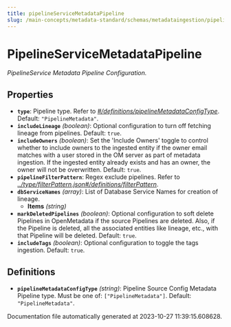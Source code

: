```yaml
---
title: pipelineServiceMetadataPipeline
slug: /main-concepts/metadata-standard/schemas/metadataingestion/pipelineservicemetadatapipeline
---
```


# PipelineServiceMetadataPipeline

*PipelineService Metadata Pipeline Configuration.*

## Properties

- **`type`**: Pipeline type. Refer to *[#/definitions/pipelineMetadataConfigType](#definitions/pipelineMetadataConfigType)*. Default: `"PipelineMetadata"`.
- **`includeLineage`** *(boolean)*: Optional configuration to turn off fetching lineage from pipelines. Default: `true`.
- **`includeOwners`** *(boolean)*: Set the 'Include Owners' toggle to control whether to include owners to the ingested entity if the owner email matches with a user stored in the OM server as part of metadata ingestion. If the ingested entity already exists and has an owner, the owner will not be overwritten. Default: `true`.
- **`pipelineFilterPattern`**: Regex exclude pipelines. Refer to *[../type/filterPattern.json#/definitions/filterPattern](#/type/filterPattern.json#/definitions/filterPattern)*.
- **`dbServiceNames`** *(array)*: List of Database Service Names for creation of lineage.
  - **Items** *(string)*
- **`markDeletedPipelines`** *(boolean)*: Optional configuration to soft delete Pipelines in OpenMetadata if the source Pipelines are deleted. Also, if the Pipeline is deleted, all the associated entities like lineage, etc., with that Pipeline will be deleted. Default: `true`.
- **`includeTags`** *(boolean)*: Optional configuration to toggle the tags ingestion. Default: `true`.
## Definitions

- <a id="definitions/pipelineMetadataConfigType"></a>**`pipelineMetadataConfigType`** *(string)*: Pipeline Source Config Metadata Pipeline type. Must be one of: `["PipelineMetadata"]`. Default: `"PipelineMetadata"`.


Documentation file automatically generated at 2023-10-27 11:39:15.608628.
